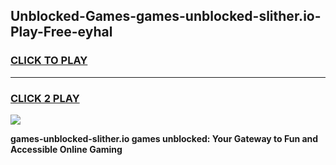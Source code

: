 
## Unblocked-Games-games-unblocked-slither.io-Play-Free-eyhal
<h3>
<a href="https://premium76.site?title=games-unblocked-slither.io&ref=23A">CLICK TO PLAY</a></h3>
<hr>

<h3>
<a href="https://premium76.site?title=games-unblocked-slither.io&ref=23A">CLICK 2 PLAY</a>
  
</h3>

<a href="https://premium76.site?title=games-unblocked-slither.io&ref=23A"><img src="https://clearcache.store/games.png"></a>


**games-unblocked-slither.io games unblocked: Your Gateway to Fun and Accessible Online Gaming**
